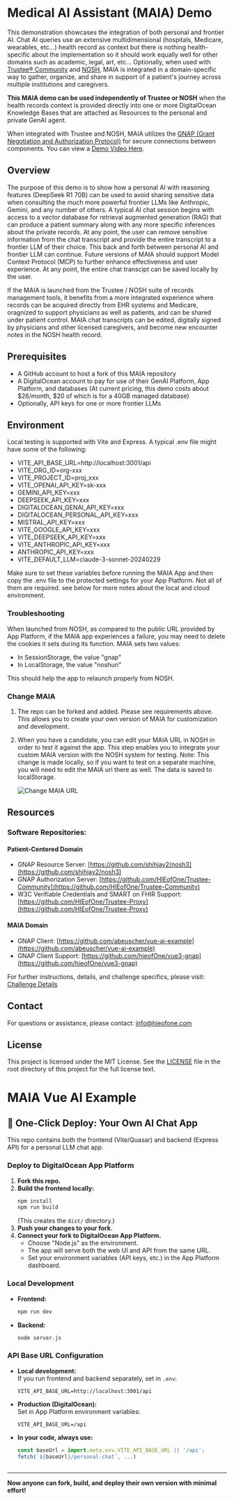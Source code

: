 # Medical AI Assistant (MAIA) Demo

This demonstration showcases the integration of both personal and frontier AI. Chat AI queries use an extensive multidimensional (hospitals, Medicare, wearables, etc...) health record as context but there is nothing health-specific about the implementation so it should work equally well for other domains such as academic, legal, art, etc... Optionally, when used with [Trustee® Community](#software-repositories) and [NOSH](#software-repositories), MAIA is integrated in a domain-specific way to gather, organize, and share in support of a patient's journey across multiple institutions and caregivers.

**This MAIA demo can be used independently of Trustee or NOSH** when the health records context is provided directly into one or more DigitalOcean Knowledge Bases that are attached as Resources to the personal and private GenAI agent. 

When integrated with Trustee and NOSH, MAIA utilizes the [GNAP (Grant Negotiation and Authorization Protocol)](https://ldapwiki.com/wiki/Wiki.jsp?page=Grant%20Negotiation%20and%20Authorization%20Protocol) for secure connections between components. You can view a [Demo Video Here](https://www.youtube.com/watch?v=V16lfEMN2eA&ab_channel=AdrianGropper).

## Overview

The purpose of this demo is to show how a personal AI with reasoning features (DeepSeek R1 70B) can be used to avoid sharing sensitive data when consulting the much more powerful frontier LLMs like Anthropic, Gemini, and any number of others. A typical AI chat session begins with access to a vector database for retrieval augmented generation (RAG) that can produce a patient summary along with any more specific inferences about the private records. At any point, the user can remove sensitive information from the chat transcript and provide the entire transcript to a frontier LLM of their choice. This back and forth between personal AI and frontier LLM can continue. Future versions of MAIA should support Model Context Protocol (MCP) to further enhance effectiveness and user experience. At any point, the entire chat transcipt can be saved locally by the user. 

If the MAIA is launched from the Trustee / NOSH suite of records management tools, it benefits from a more integrated experience where records can be acquired directly from EHR systems and Medicare, oragnized to support physicians as well as patients, and can be shared under patient control. MAIA chat transcripts can be edited, digitally signed by physicians and other licensed caregivers, and become new encounter notes in the NOSH health record.

## Prerequisites

- A GitHub account to host a fork of this MAIA repository
- A DigitalOcean account to pay for use of their GenAI Platform, App Platform, and databases (At current pricing, this demo costs about $26/month, $20 of which is for a 40GB managed database)
- Optionally, API keys for one or more frontier LLMs

## Environment

Local testing is supported with Vite and Express. A typical .env file might have some of the following:
- VITE_API_BASE_URL=http://localhost:3001/api
- VITE_ORG_ID=org-xxx
- VITE_PROJECT_ID=proj_xxx
- VITE_OPENAI_API_KEY=sk-xxx
- GEMINI_API_KEY=xxx
- DEEPSEEK_API_KEY=xxx
- DIGITALOCEAN_GENAI_API_KEY=xxx
- DIGITALOCEAN_PERSONAL_API_KEY=xxx
- MISTRAL_API_KEY=xxx
- VITE_GOOGLE_API_KEY=xxx
- VITE_DEEPSEEK_API_KEY=xxx
- VITE_ANTHROPIC_API_KEY=xxx
- ANTHROPIC_API_KEY=xxx
- VITE_DEFAULT_LLM=claude-3-sonnet-20240229

Make sure to set these variables before running the MAIA App and then copy the .env file to the protected settings for your App Platform. Not all of them are required.
see below for more notes about the local and cloud environment.

### Troubleshooting

When launched from NOSH, as compared to the public URL provided by App Platform, if the MAIA app experiences a failure, you may need to delete the cookies it sets during its function. MAIA sets two values:

- In SessionStorage, the value "gnap"
- In LocalStorage, the value "noshuri"

This should help the app to relaunch properly from NOSH.

### Change MAIA

1. The repo can be forked and added. Please see requirements above.
   This allows you to create your own version of MAIA for customization and development.

2. When you have a candidate, you can edit your MAIA URL in NOSH in order to test it against the app.
   This step enables you to integrate your custom MAIA version with the NOSH system for testing. Note: This change is made locally, so if you want to test on a separate machine, you will need to edit the MAIA url there as well. The data is saved to localStorage.

   ![Change MAIA URL](https://github.com/abeuscher/vue-ai-example/blob/main/public/ss-5.jpg)

## Resources

### Software Repositories:

#### Patient-Centered Domain

- GNAP Resource Server: [https://github.com/shihjay2/nosh3](https://github.com/shihjay2/nosh3)
- GNAP Authorization Server: [https://github.com/HIEofOne/Trustee-Community](https://github.com/HIEofOne/Trustee-Community)
- W3C Verifiable Credentials and SMART on FHIR Support: [https://github.com/HIEofOne/Trustee-Proxy](https://github.com/HIEofOne/Trustee-Proxy)

#### MAIA Domain

- GNAP Client: [https://github.com/abeuscher/vue-ai-example](https://github.com/abeuscher/vue-ai-example)
- GNAP Client Support: [https://github.com/hieofOne/vue3-gnap](https://github.com/hieofOne/vue3-gnap)

For further instructions, details, and challenge specifics, please visit: [Challenge Details](https://pages.pathcheck.org/patient-journey-challenge)

## Contact

For questions or assistance, please contact: info@hieofone.com

## License

This project is licensed under the MIT License. See the [LICENSE](LICENSE) file in the root directory of this project for the full license text.

# MAIA Vue AI Example

## 🚀 One-Click Deploy: Your Own AI Chat App

This repo contains both the frontend (Vite/Quasar) and backend (Express API) for a personal LLM chat app.

### Deploy to DigitalOcean App Platform

1. **Fork this repo.**
2. **Build the frontend locally:**
   ```sh
   npm install
   npm run build
   ```
   (This creates the `dist/` directory.)
3. **Push your changes to your fork.**
4. **Connect your fork to DigitalOcean App Platform.**
   - Choose "Node.js" as the environment.
   - The app will serve both the web UI and API from the same URL.
   - Set your environment variables (API keys, etc.) in the App Platform dashboard.

### Local Development

- **Frontend:**  
  ```sh
  npm run dev
  ```
- **Backend:**  
  ```sh
  node server.js
  ```
### API Base URL Configuration

- **Local development:**  
  If you run frontend and backend separately, set in `.env`:
  ```
  VITE_API_BASE_URL=http://localhost:3001/api
  ```
- **Production (DigitalOcean):**  
  Set in App Platform environment variables:
  ```
  VITE_API_BASE_URL=/api
  ```
- **In your code, always use:**
  ```js
  const baseUrl = import.meta.env.VITE_API_BASE_URL || '/api';
  fetch(`${baseUrl}/personal-chat`, ...)
 
---

**Now anyone can fork, build, and deploy their own version with minimal effort!**
